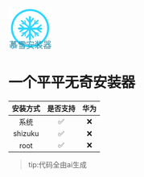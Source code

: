 ![image](https://github.com/yzd1234/muxueanzhuangqi/blob/main/app/src/main/res/mipmap-anydpi-v26/icon.png?raw=true)
  # 一个平平无奇安装器
|安装方式|是否支持|华为|
|:---:|:---:|:---:|
|  系统  |    ✅  |❌|
|shizuku |    ✅  |❌|
|  root  |    ✅  |❌|
>tip:代码全由ai生成
